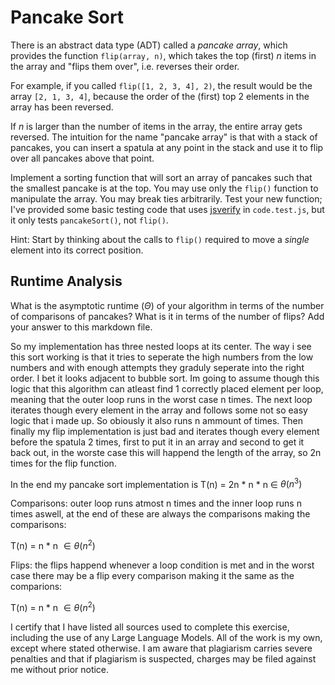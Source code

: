 # Pancake Sort

There is an abstract data type (ADT) called a *pancake array*, which provides
the function `flip(array, n)`, which takes the top (first) $n$ items in the
array and "flips them over", i.e. reverses their order.

For example, if you called `flip([1, 2, 3, 4], 2)`, the result would
be the array  `[2, 1, 3, 4]`, because the order of the (first) top 2
elements in the array has been reversed.

If $n$ is larger than the number of items in the array, the entire array gets
reversed. The intuition for the name "pancake array" is that with a stack of
pancakes, you can insert a spatula at any point in the stack and use it to flip
over all pancakes above that point.

Implement a sorting function that will sort an array of pancakes such that the
smallest pancake is at the top. You may use only the `flip()` function to
manipulate the array. You may break ties arbitrarily. Test your new function;
I've provided some basic testing code that uses
[jsverify](https://jsverify.github.io/) in `code.test.js`, but it only tests
`pancakeSort()`, not `flip()`.

Hint: Start by thinking about the calls to `flip()` required to move a *single*
element into its correct position.

## Runtime Analysis

What is the asymptotic runtime ($\Theta$) of your algorithm in terms of the
number of comparisons of pancakes? What is it in terms of the number of flips?
Add your answer to this markdown file.

So my implementation has three nested loops at its center. The way i see this sort working is that it tries to seperate the high numbers from the low numbers and with enough attempts they graduly seperate into the right order. I bet it looks adjacent to bubble sort. Im going to assume though this logic that this algorithm can atleast find 1 correctly placed element per loop, meaning that the outer loop runs in the worst case n times. The next loop iterates though every element in the array and follows some not so easy logic that i made up. So obiously it also runs n ammount of times. Then finally my flip implementation is just bad and iterates though every element before the spatula 2 times, first to put it in an array and second to get it back out, in the worste case this will happend the length of the array, so 2n times for the flip function.

In the end my pancake sort implementation is T(n) = 2n * n * n $\in$ $\theta(n^3)$

Comparisons:
outer loop runs atmost n times and the inner loop runs n times aswell, at the end of these are always the comparisons making the comparisons:

T(n) = n * n $\in \theta(n^2)$

Flips:
the flips happend whenever a loop condition is met and in the worst case there may be a flip every comparison making it the same as the comparions:

T(n) = n * n $\in \theta(n^2)$

I certify that I have listed all sources used to complete this exercise, including the use of any Large Language Models. All of the work is my own, except where stated otherwise. I am aware that plagiarism carries severe penalties and that if plagiarism is suspected, charges may be filed against me without prior notice.